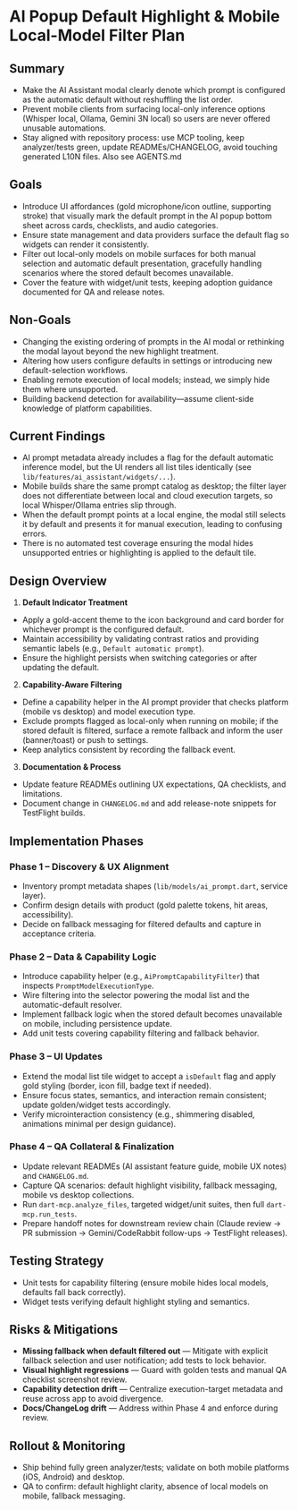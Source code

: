 # AI Popup Default Highlight & Mobile Local-Model Filter Plan

## Summary

- Make the AI Assistant modal clearly denote which prompt is configured as the automatic default
  without reshuffling the list order.
- Prevent mobile clients from surfacing local-only inference options (Whisper local, Ollama, Gemini
  3N local) so users are never offered unusable automations.
- Stay aligned with repository process: use MCP tooling, keep analyzer/tests green, update
  READMEs/CHANGELOG, avoid touching generated L10N files. Also see AGENTS.md

## Goals

- Introduce UI affordances (gold microphone/icon outline, supporting stroke) that visually mark the
  default prompt in the AI popup bottom sheet across cards, checklists, and audio categories.
- Ensure state management and data providers surface the default flag so widgets can render it
  consistently.
- Filter out local-only models on mobile surfaces for both manual selection and automatic default
  presentation, gracefully handling scenarios where the stored default becomes unavailable.
- Cover the feature with widget/unit tests, keeping adoption guidance documented for QA and release
  notes.

## Non-Goals

- Changing the existing ordering of prompts in the AI modal or rethinking the modal layout beyond
  the new highlight treatment.
- Altering how users configure defaults in settings or introducing new default-selection workflows.
- Enabling remote execution of local models; instead, we simply hide them where unsupported.
- Building backend detection for availability—assume client-side knowledge of platform capabilities.

## Current Findings

- AI prompt metadata already includes a flag for the default automatic inference model, but the UI
  renders all list tiles identically (see `lib/features/ai_assistant/widgets/...`).
- Mobile builds share the same prompt catalog as desktop; the filter layer does not differentiate
  between local and cloud execution targets, so local Whisper/Ollama entries slip through.
- When the default prompt points at a local engine, the modal still selects it by default and
  presents it for manual execution, leading to confusing errors.
- There is no automated test coverage ensuring the modal hides unsupported entries or highlighting
  is applied to the default tile.

## Design Overview

1. **Default Indicator Treatment**
  - Apply a gold-accent theme to the icon background and card border for whichever prompt is the
    configured default.
  - Maintain accessibility by validating contrast ratios and providing semantic labels (e.g.,
    `Default automatic prompt`).
  - Ensure the highlight persists when switching categories or after updating the default.

2. **Capability-Aware Filtering**
  - Define a capability helper in the AI prompt provider that checks platform (mobile vs desktop)
    and model execution type.
  - Exclude prompts flagged as local-only when running on mobile; if the stored default is filtered,
    surface a remote fallback and inform the user (banner/toast) or push to settings.
  - Keep analytics consistent by recording the fallback event.

3. **Documentation & Process**
  - Update feature READMEs outlining UX expectations, QA checklists, and limitations.
  - Document change in `CHANGELOG.md` and add release-note snippets for TestFlight builds.

## Implementation Phases

### Phase 1 – Discovery & UX Alignment

- Inventory prompt metadata shapes (`lib/models/ai_prompt.dart`, service layer).
- Confirm design details with product (gold palette tokens, hit areas, accessibility).
- Decide on fallback messaging for filtered defaults and capture in acceptance criteria.

### Phase 2 – Data & Capability Logic

- Introduce capability helper (e.g., `AiPromptCapabilityFilter`) that inspects
  `PromptModelExecutionType`.
- Wire filtering into the selector powering the modal list and the automatic-default resolver.
- Implement fallback logic when the stored default becomes unavailable on mobile, including
  persistence update.
- Add unit tests covering capability filtering and fallback behavior.

### Phase 3 – UI Updates

- Extend the modal list tile widget to accept a `isDefault` flag and apply gold styling (border,
  icon fill, badge text if needed).
- Ensure focus states, semantics, and interaction remain consistent; update golden/widget tests
  accordingly.
- Verify microinteraction consistency (e.g., shimmering disabled, animations minimal per design
  guidance).

### Phase 4 – QA Collateral & Finalization

- Update relevant READMEs (AI assistant feature guide, mobile UX notes) and `CHANGELOG.md`.
- Capture QA scenarios: default highlight visibility, fallback messaging, mobile vs desktop
  collections.
- Run `dart-mcp.analyze_files`, targeted widget/unit suites, then full `dart-mcp.run_tests`.
- Prepare handoff notes for downstream review chain (Claude review → PR submission →
  Gemini/CodeRabbit follow-ups → TestFlight releases).

## Testing Strategy

- Unit tests for capability filtering (ensure mobile hides local models, defaults fall back
  correctly).
- Widget tests verifying default highlight styling and semantics.

## Risks & Mitigations

- **Missing fallback when default filtered out** — Mitigate with explicit fallback selection and
  user notification; add tests to lock behavior.
- **Visual highlight regressions** — Guard with golden tests and manual QA checklist screenshot
  review.
- **Capability detection drift** — Centralize execution-target metadata and reuse across app to
  avoid divergence.
- **Docs/ChangeLog drift** — Address within Phase 4 and enforce during review.

## Rollout & Monitoring

- Ship behind fully green analyzer/tests; validate on both mobile platforms (iOS, Android) and
  desktop.
- QA to confirm: default highlight clarity, absence of local models on mobile, fallback messaging.
